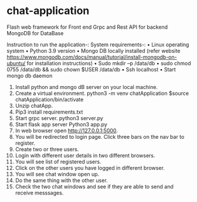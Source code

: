 # chat-application
Flash web framework for Front end
Grpc and Rest API for backend
MongoDB for DataBase

Instruction to run the application-:
System requirements-:
• Linux operating system
• Python 3.9 version
• Mongo DB locally installed (refer website
https://www.mongodb.com/docs/manual/tutorial/install-mongodb-on-ubuntu/ for installation
instructions)
• Sudo mkdir –p /data/db
• sudo chmod 0755 /data/db && sudo chown $USER /data/db
• Ssh localhost
• Start mongo db daemon

1. Install python and mongo dB server on your local machine.
2. Create a virtual environment.
python3 -m venv chatApplication
$source chatApplication/bin/activate
3. Unzip chatApp.
4. Pip3 install requirements.txt
5. Start grpc server.
python3 server.py
6. Start flask app server
Python3 app.py
7. In web browser open http://127.0.0.1:5000.
8. You will be redirected to login page. Click three bars on the nav bar to register.
9. Create two or three users.
10. Login with different user details in two different browsers.
11. You will see list of registered users.
12. Click on the other users you have logged in different browser.
13. You will see chat window open up.
14. Do the same thing with the other user.
15. Check the two chat windows and see if they are able to send and receive messsages.
